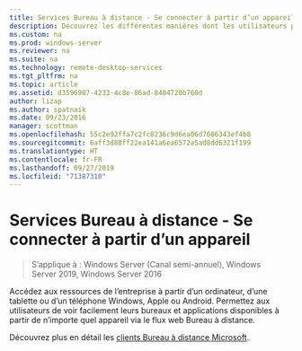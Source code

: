 ```yaml
---
title: Services Bureau à distance - Se connecter à partir d’un appareil
description: Découvrez les différentes manières dont les utilisateurs peuvent se connecter au Bureau à distance.
ms.custom: na
ms.prod: windows-server
ms.reviewer: na
ms.suite: na
ms.technology: remote-desktop-services
ms.tgt_pltfrm: na
ms.topic: article
ms.assetid: d3596907-4233-4c8e-86ad-8404720b760d
author: lizap
ms.author: spatnaik
ms.date: 09/23/2016
manager: scottman
ms.openlocfilehash: 55c2e92ffa7c2fc8236c9d6ea06d7606343ef4b8
ms.sourcegitcommit: 6aff3d88ff22ea141a6ea6572a5ad8dd6321f199
ms.translationtype: HT
ms.contentlocale: fr-FR
ms.lasthandoff: 09/27/2019
ms.locfileid: "71387310"
---
```

# <a name="remote-desktop-services---connect-from-any-device"></a>Services Bureau à distance - Se connecter à partir d’un appareil

>S’applique à : Windows Server (Canal semi-annuel), Windows Server 2019, Windows Server 2016

Accédez aux ressources de l’entreprise à partir d’un ordinateur, d’une tablette ou d’un téléphone Windows, Apple ou Android. Permettez aux utilisateurs de voir facilement leurs bureaux et applications disponibles à partir de n’importe quel appareil via le flux web Bureau à distance.

Découvrez plus en détail les [clients Bureau à distance Microsoft](clients/remote-desktop-clients.md).